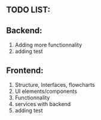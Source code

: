 ## TODO LIST:

## Backend:
1. Adding more functionnality
2. adding test

## Frontend:
1. Structure, Interfaces, flowcharts
2. UI elements/components
3. Functionnality
4. services with backend
5. adding test



